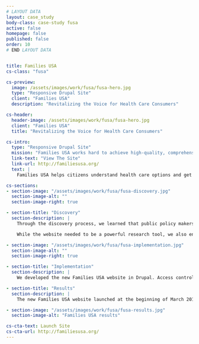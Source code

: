 ```yaml
---
# LAYOUT DATA
layout: case_study
body-class: case-study fusa
active: false
homepage: false
published: false
order: 10
# END LAYOUT DATA


title: Families USA
cs-class: "fusa"

cs-preview:
  image: /assets/images/work/fusa/fusa-hero.jpg
  type: "Responsive Drupal Site"
  client: "Families USA"
  description: "Revitalizing the Voice for Health Care Consumers"

cs-header:
  header-image: /assets/images/work/fusa/fusa-hero.jpg
  client: "Families USA"
  title: "Revitalizing the Voice for Health Care Consumers"

cs-intro:
  type: "Responsive Drupal Site"
  mission: "Families USA works hard to achieve high-quality, comprehensive, and affordable health care for all Americans."
  link-text: "View The Site"
  link-url: http://familiesusa.org/
  text: |
    Families USA helps citizens understand health care options and get their families insured. The organization came to us looking for new website that would serve as the go-to resource for people seeking the most up-to-date information regarding the health care debate and coverage options. Our graphic redesign shifted the website's visual focus from beltway politics to the everyday people needing insurance. We integrated their website with Salsa and Salesforce to engage citizen advocates passionate about affordable and accessible health care.

cs-sections:
- section-image: "/assets/images/work/fusa/fusa-discovery.jpg"
  section-image-alt: ""
  section-image-right: true

- section-title: "Discovery"
  section-description: |
    Through the discovery process, we learned that public policy makers were a key target audience, and that they needed to be able to quickly access and digest a large volume of content developed by Families USA's expert staff. This led us to the development of a comprehensive tagging system and robust research library interface.

    While the website needed to be a powerful research tool, we also encouraged Families USA to invest in a compelling design that would reflect the citizens at the heart of the health care debate.

- section-image: "/assets/images/work/fusa/fusa-implementation.jpg"
  section-image-alt: ""
  section-image-right: true

- section-title: "Implementation"
  section-description: |
    We developed the new Families USA website in Drupal. Access control on the new site is managed through a seamless integration with the organization's new Salesforce instance, which was developed by our partners at Idealist Consulting. The research library is powered by [Apache Solr](https://lucene.apache.org/solr/), allowing site visitors to do keyword searches across the content of many hundreds of PDF documents. All of these powerful features are wrapped into a beautiful, mobile-friendly website design.

- section-title: "Results"
  section-description: |
    The new Families USA website launched at the beginning of March 2014. Within the first few weeks, the organization quickly noticed a boost in website participation among its target audiences and stakeholders. Capturing the attention of website visitors seeking very specific information on the health care debate, the site encourages them to take action and engage through the organization's online advocacy tools.

- section-image: "/assets/images/work/fusa/fusa-results.jpg"
  section-image-alt: "Families USA results"

cs-cta-text: Launch Site
cs-cta-url: http://familiesusa.org/
---
```

